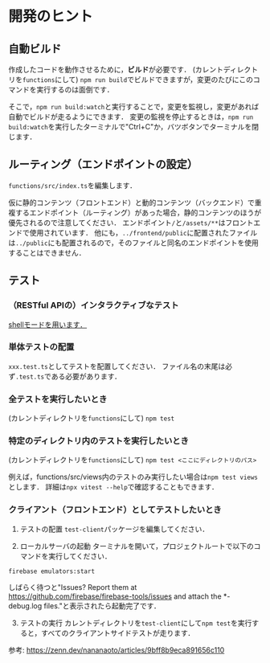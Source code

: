 # 開発のヒント

## 自動ビルド

作成したコードを動作させるために，**ビルド**が必要です．
(カレントディレクトリを`functions`にして)
`npm run build`でビルドできますが，変更のたびにこのコマンドを実行するのは面倒です．

そこで，`npm run build:watch`と実行することで，変更を監視し，変更があれば自動でビルドが走るようにできます．
変更の監視を停止するときは，`npm run build:watch`を実行したターミナルで"Ctrl+C"か，バツボタンでターミナルを閉じます．

## ルーティング（エンドポイントの設定）

`functions/src/index.ts`を編集します．

仮に静的コンテンツ（フロントエンド）と動的コンテンツ（バックエンド）で重複するエンドポイント（ルーティング）があった場合，静的コンテンツのほうが優先されるので注意してください．
エンドポイント`/`と`/assets/**`はフロントエンドで使用されています．
他にも，`../frontend/public`に配置されたファイルは`../public`にも配置されるので，そのファイルと同名のエンドポイントを使用することはできません．

## テスト

### （RESTful APIの）インタラクティブなテスト

[shellモードを用います．](https://firebase.google.com/docs/functions/local-shell?hl=ja)

### 単体テストの配置

`xxx.test.ts`としてテストを配置してください．
ファイル名の末尾は必ず`.test.ts`である必要があります．

### 全テストを実行したいとき

(カレントディレクトリを`functions`にして)
`npm test`

### 特定のディレクトリ内のテストを実行したいとき

(カレントディレクトリを`functions`にして)
`npm test <ここにディレクトリのパス>`

例えば，functions/src/views内のテストのみ実行したい場合は`npm test views`とします．
詳細は`npx vitest --help`で確認することもできます．

### クライアント（フロントエンド）としてテストしたいとき

1. テストの配置
`test-client`パッケージを編集してください．

2. ローカルサーバの起動
ターミナルを開いて，プロジェクトルートで以下のコマンドを実行してください．
```
firebase emulators:start
```
しばらく待つと"Issues? Report them at https://github.com/firebase/firebase-tools/issues and attach the *-debug.log files."と表示されたら起動完了です．

3. テストの実行
カレントディレクトリを`test-client`にして`npm test`を実行すると，すべてのクライアントサイドテストが走ります．

参考: https://zenn.dev/nananaoto/articles/9bff8b9eca891656c110


